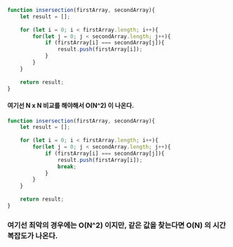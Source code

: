 ```javascript
function insersection(firstArray, secondArray){
    let result = [];
    
    for (let i = 0; i < firstArray.length; i++){
        for(let j = 0; j < secondArray.length; j++){
            if (firstArray[i] === secondArray[j]){
                result.push(firstArray[i]);
            }
        }
    }
    
    return result;
}
```

#### 여기선 N x N 비교를 해야해서 O(N^2) 이 나온다.

```javascript
function insersection(firstArray, secondArray){
    let result = [];
    
    for (let i = 0; i < firstArray.length; i++){
        for(let j = 0; j < secondArray.length; j++){
            if (firstArray[i] === secondArray[j]){
                result.push(firstArray[i]);
                break;
            }
        }
    }
    
    return result;
}
```

### 여기선 최악의 경우에는 O(N^2) 이지만, 같은 값을 찾는다면 O(N) 의 시간 복잡도가 나온다.